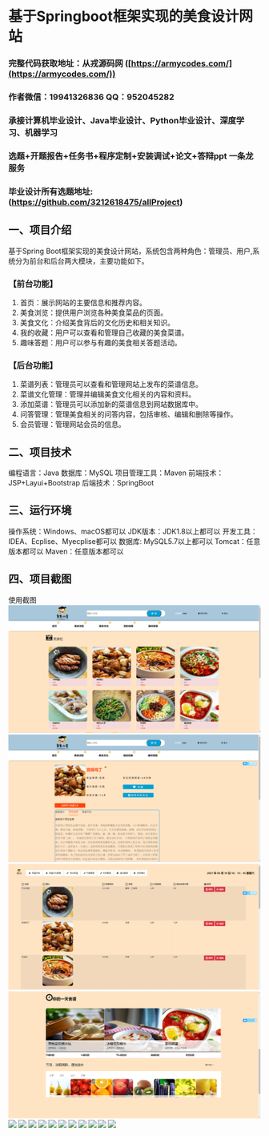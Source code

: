 基于Springboot框架实现的美食设计网站
=
###  完整代码获取地址：从戎源码网 ([https://armycodes.com/](https://armycodes.com/))
###  作者微信：19941326836  QQ：952045282 
###  承接计算机毕业设计、Java毕业设计、Python毕业设计、深度学习、机器学习
###  选题+开题报告+任务书+程序定制+安装调试+论文+答辩ppt 一条龙服务
###  毕业设计所有选题地址:(https://github.com/3212618475/allProject)


一、项目介绍
---
基于Spring Boot框架实现的美食设计网站，系统包含两种角色：管理员、用户,系统分为前台和后台两大模块，主要功能如下。
### 【前台功能】
1. 首页：展示网站的主要信息和推荐内容。
2. 美食浏览：提供用户浏览各种美食菜品的页面。
3. 美食文化：介绍美食背后的文化历史和相关知识。
4. 我的收藏：用户可以查看和管理自己收藏的美食菜谱。
5. 趣味答题：用户可以参与有趣的美食相关答题活动。

### 【后台功能】
1. 菜谱列表：管理员可以查看和管理网站上发布的菜谱信息。
2. 菜谱文化管理：管理并编辑美食文化相关的内容和资料。
3. 添加菜谱：管理员可以添加新的菜谱信息到网站数据库中。
4. 问答管理：管理美食相关的问答内容，包括审核、编辑和删除等操作。
5. 会员管理：管理网站会员的信息。




二、项目技术
---
编程语言：Java
数据库：MySQL
项目管理工具：Maven
前端技术：JSP+Layui+Bootstrap
后端技术：SpringBoot


三、运行环境
---
操作系统：Windows、macOS都可以
JDK版本：JDK1.8以上都可以
开发工具：IDEA、Ecplise、Myecplise都可以
数据库: MySQL5.7以上都可以
Tomcat：任意版本都可以
Maven：任意版本都可以

四、项目截图
---
使用截图
![](image/1.png)
![](image/2.png)
![](image/3.png)
![](image/4.png)
![](image/5.png)
![](image/6.png)
![](image/7.png)
![](image/8.png)
![](image/9.png)
![](image/10.png)
![](image/11.png)
![](image/12.png)
![](image/13.png)
![](image/14.png)
![](image/15.png)
